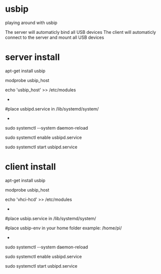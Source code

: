 # usbip
playing around with usbip

The server will automaticly bind all USB devices
The client will automaticly connect to the server and mount all USB devices


# server install

  apt-get install usbip
  
  modprobe usbip_host
  
  echo 'usbip_host' >> /etc/modules
   
  -
   
  #place usbipd.service in /lib/systemd/system/
   
  -
  
  sudo systemctl --system daemon-reload
  
  sudo systemctl enable usbipd.service
  
  sudo systemctl start usbipd.service
  
  
  
# client install

  apt-get install usbip
  
  modprobe usbip_host
  
  echo 'vhci-hcd' >> /etc/modules
  
  -
  
  #place usbip.service in /lib/systemd/system/
  
  #place usbip-env in your home folder example: /home/pi/<PLACE HERE>
  
  -
  
  sudo systemctl --system daemon-reload
  
  sudo systemctl enable usbipd.service
  
  sudo systemctl start usbipd.service
  
